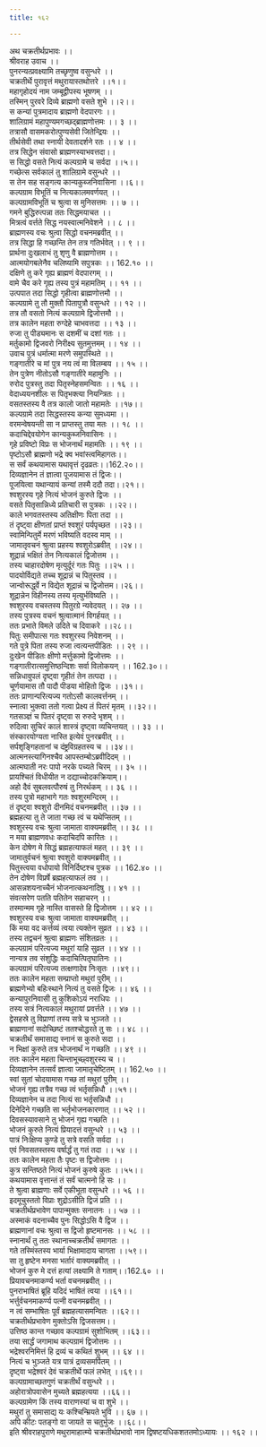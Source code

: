 ```yaml
---
title: १६२

---
```

अथ चक्रतीर्थप्रभावः ।।  
श्रीवराह उवाच ।।  
पुनरन्यत्प्रवक्ष्यामि तच्छृणुष्व वसुन्धरे ।।  
चक्रतीर्थे पुरावृत्तं मथुरायास्तथोत्तरे ।।१।।  
महागृहोदयं नाम जम्बूद्वीपस्य भूषणम् ।।  
तस्मिन् पुरवरे दिव्ये ब्राह्मणो वसते शुभे ।।२।।  
स कन्यां पुत्रमादाय ब्राह्मणो वेदपारगः ।।  
शालिग्रामं महापुण्यमगच्छद्ब्राह्मणोत्तमः ।। ३ ।।  
तत्रासौ वासमकरोत्पुण्यसेवी जितेन्द्रियः ।।  
तीर्थसेवी तथा स्नायी देवतादर्शने रतः ।। ४ ।।  
तत्र सिद्धेन संवासो ब्राह्मणस्याभवत्तदा।।  
स सिद्धो वसते नित्यं कल्पग्रामे च सर्वदा ।।५।।  
गच्छेत्स सर्वकालं तु शालिग्रामे वसुन्धरे ।।  
स तेन सह सङ्गत्य कान्यकुब्जनिवासिना ।।६।।  
कल्पग्राम विभूतिं च नित्यकालमवर्णयत् ।।  
कल्पग्रामविभूतिं च श्रुत्वा स मुनिसत्तमः ।। ७ ।।  
गमने बुद्धिरुत्पन्ना ततः सिद्धमयाचत ।।  
मित्रत्वं वर्त्तते सिद्ध नयस्वात्मनिवेशने ।। ८ ।।  
ब्राह्मणस्य वचः श्रुत्वा सिद्धो वचनमब्रवीत् ।।  
तत्र सिद्धा हि गच्छन्ति तेन तत्र गतिर्भवेत् ।। ९ ।।  
प्रार्थना दुःखलाभं तु शृणु वै ब्राह्मणोत्तम ।।  
आत्मयोगबलेनैव चलिष्यामि सपुत्रकः ।। 162.१० ।।  
दक्षिणे तु करे गृह्य ब्राह्मणं वेदपारगम् ।।  
वामे चैव करे गृह्य तस्य पुत्रं महामतिम् ।। ११ ।।  
उत्पपात तदा सिद्धो गृहीत्वा ब्राह्मणोत्तमौ ।।  
कल्पग्रामे तु तौ मुक्तौ पितापुत्रौ वसुन्धरे ।। १२ ।।  
तत्र तौ वसतो नित्यं कल्पग्रामे द्विजोत्तमौ ।।  
तत्र कालेन महता रुग्देहे चाभवत्तदा ।। १३ ।।  
रुजा तु पीड्यमानः स दशमीं च दशां गतः ।।  
मर्तुकामो द्विजवरो निरीक्ष्य सुतमुत्तमम् ।। १४ ।।  
उवाच पुत्रं धर्मात्मा मरणे समुपस्थिते ।।  
गङ्गातीरे च मां पुत्र नय त्वं मा विलम्बय ।। १५ ।।  
तेन पुत्रेण नीतोऽसौ गङ्गातीरे महामुनिः ।।  
रुरोद पुत्रस्तु तदा पितृस्नेहसमन्वितः ।। १६ ।।  
वेदाध्ययनशीलः स पितृभक्त्या नियन्त्रितः ।।  
वसतस्तस्य वै तत्र कालो जातो महामतेः ।।१७।।  
कल्पग्रामे तदा सिद्धस्तस्य कन्या सुमध्यमा ।।  
वरमन्वेषयन्ती सा न प्राप्तस्तु तया मतः ।। १८ ।।  
कदाचिद्देवयोगेन कान्यकुब्जनिवासिनः ।।  
गृहे प्रविष्टो विप्रः स भोजनार्थं महामतिः ।। १९ ।।  
पृष्टोऽसौ ब्राह्मणो भद्रे क्व भवांस्त्वमिहागतः।।  
स सर्वं कथयामास यथावृत्तं दृढव्रतः।।162.२०।।  
दिव्यज्ञानेन तं ज्ञात्वा पूजयामास तं द्विजः।।  
पूजयित्वा यथान्यायं कन्यां तस्मै ददौ तदा।।२१।।  
श्वशुरस्य गृहे नित्यं भोजनं कुरुते द्विजः ।।  
वसते पितृसान्निध्ये प्रतिचारी स पुत्रकः ।।२२।।  
काले भगवतस्तस्य अतिक्षीणः पिता तदा ।।  
तं दृष्ट्वा क्षीणतां प्राप्तं श्वशुरं पर्यपृच्छत ।।२३।।  
स्वामिन्पितुर्मे मरणं भविष्यति वदस्व माम् ।।  
जामातृवचनं श्रुत्वा प्रहस्य श्वशुरोऽब्रवीत् ।।२४।।  
शूद्रान्नं भक्षितं तेन नित्यकालं द्विजोत्तम ।।  
तस्य चाहारदोषेण मृत्युर्दूरं गतः पितुः ।।२५ ।।  
पादयोर्विद्यते तच्च शूद्रान्नं च पितुस्तव ।।  
जान्वोरूर्द्ध्वे न विद्येत शूद्रान्नं च द्विजोत्तम।।२६।।  
शूद्रान्नेन विहीनस्य तस्य मृत्युर्भविष्यति ।।  
श्वशुरस्य वचस्तस्य पितुरग्रे न्यवेदयत् ।। २७ ।।  
तस्य पुत्रस्य वचनं श्रुत्वात्मानं विगर्हयत् ।।  
ततः प्रभाते विमले उदिते च दिवाकरे ।।२८।।  
पितुः समीपात्स गतः श्वशुरस्य निवेशनम् ।।  
गते पुत्रे पिता तस्य रुजा त्वत्यन्तपीडितः ।। २९ ।।  
दुःखेन पीडितः क्षीणो मर्त्तुकामो द्विजोत्तमः ।।  
गङ्गातीरात्समुत्तिष्ठन्दिशः सर्वा विलोकयन् ।। 162.३०।।  
सन्निधावुपलं दृष्ट्वा गृहीतं तेन तत्पदा ।।  
चूर्णयामास तौ पादौ पीडया मोहितो द्विजः ।।३१।।  
ततः प्राणान्परित्यज्य गतोऽसौ कालवर्त्तनम् ।।  
स्नात्वा भुक्त्वा ततो गत्वा प्रेक्ष्य तं पितरं मृतम् ।।३२।।  
गतसञ्ज्ञं च पितरं दृष्ट्वा स रुरुदे भृशम् ।।  
रुदित्वा सुचिरं कालं शास्त्रं दृष्ट्वा व्यचिन्तयत् ।। ३३ ।।  
संस्कारयोग्यता नास्ति इत्येवं पुनरब्रवीत् ।।  
सर्पशृङ्गिहतानां च दंष्ट्रविग्रहतस्य च ।।३४।।  
आत्मनस्त्यागिनश्चैव आपस्तम्बोऽब्रवीदिदम् ।।  
आत्मघाती नरः पापो नरके पच्यते चिरम् ।। ३५ ।।  
प्रायश्चितं विधीयीत न दद्याच्चोदकक्रियाम्।।  
अहो दैवं सुबलवत्पौरुषं तु निरर्थकम् ।। ३६ ।।  
तस्य पुत्रो महाभागे गतः श्वशुरमन्दिरम् ।।  
तं दृष्ट्वा श्वशुरो दीनमिदं वचनमब्रवीत् ।।३७ ।।  
ब्रह्महत्या तु ते जाता गच्छ त्वं च यथेप्सितम् ।।  
श्वशुरस्य वचः श्रुत्वा जामाता वाक्यमब्रवीत् ।। ३८ ।।  
न मया ब्राह्मणवधः कदाचिदपि कारितः ।।  
केन दोषेण मे सिद्धं ब्रह्महत्याफलं महत् ।। ३९ ।।  
जामातुर्वचनं श्रुत्वा श्वशुरो वाक्यमब्रवीत् ।।  
पितुस्त्वया वधोपायो विनिर्दिष्टश्च पुत्रक ।। 162.४० ।।  
तेन दोषेण विप्रर्षे ब्रह्महत्याफलं तव ।।  
आसन्नशयनाच्चैनं भोजनात्कथनादिषु ।। ४१ ।।  
संवत्सरेण पतति पतितेन सहाचरन् ।।  
तस्मान्मम गृहे नास्ति वासस्ते हि द्विजोत्तम ।। ४२ ।।  
श्वशुरस्य वचः श्रुत्वा जामाता वाक्यमब्रवीत् ।।  
किं मया वद कर्त्तव्यं त्वया त्यक्तेन सुव्रत ।। ४३ ।।  
तस्य तद्वचनं श्रुत्वा ब्राह्मणः संशितव्रतः ।।  
कल्पग्रामं परित्यज्य मथुरां याहि सुव्रत ।। ४४ ।।  
नान्यत्र तव संशुद्धिः कदाचित्पितृघातिनः ।।  
कल्पग्रामं परित्यज्य तत्क्षणादेव निःसृतः ।।४९।।  
ततः कालेन महता सम्प्राप्तो मथुरां पुरीम् ।।  
ब्राह्मणेभ्यो बहिःस्थाने नित्यं तु वसते द्विजः ।। ४६ ।।  
कन्यापुरनिवासी तु कुशिकोऽयं नराधिपः ।।  
तस्य सत्रं नित्यकालं मथुरायां प्रवर्त्तते ।। ४७ ।।  
द्वेसहस्रे तु विप्राणां तस्य सत्रे च भुञ्जते ।।  
ब्राह्मणानां सदोच्छिष्टं ततश्चोद्धरते तु सः ।। ४८ ।।  
चक्रतीर्थं समासाद्य स्नानं स कुरुते सदा ।।  
न भिक्षां कुरुते तत्र भोजनार्थं न गच्छति ।। ४९ ।।  
ततः कालेन महता चिन्ताभूच्छ्वशुरस्य च ।।  
दिव्यज्ञानेन तत्सर्वं ज्ञात्वा जामातृचेष्टितम् ।। 162.५० ।।  
स्वां सुतां चोदयामास गच्छ तां मथुरां पुरीम् ।।  
भोजनं गृह्य तत्रैव गच्छ त्वं भर्तृसन्निधौ ।।५१।।  
दिव्यज्ञानेन च तदा नित्यं सा भर्तृसन्निधौ ।।  
दिनेदिने गच्छति सा भर्तृभोजनकारणात् ।। ५२ ।।  
दिवसस्यावसाने तु भोजनं गृह्य गच्छति ।।  
भोजनं कुरुते नित्यं प्रियादत्तं वसुन्धरे ।। ५३ ।।  
पात्रं निःक्षिप्य कुण्डे तु सत्रे वसति सर्वदा ।।  
एवं निवसतस्तस्य वर्षार्द्धं तु गतं तदा ।। ५४ ।।  
ततः कालेन महता तैः पृष्टः स द्विजोत्तमः ।।  
कुत्र सन्तिष्ठते नित्यं भोजनं कुरुषे कुतः ।।५५।।  
कथयामास वृत्तान्तं तं सर्वं चात्मनो हि सः ।।  
ते श्रुत्वा ब्राह्मणाः सर्वे एकीभूता वसुन्धरे ।। ५६ ।।  
इदमूचुस्ततो विप्राः शुद्रोऽसीति द्विजं प्रति ।।  
चक्रतीर्थप्रभावेण पापान्मुक्तः सनातनः ।। ५७ ।।  
अस्माकं वदनाच्चैव पुनः सिद्धोऽसि वै द्विज ।।  
ब्राह्मणानां वचः श्रुत्वा स द्विजो हृष्टमानसः ।। ५८ ।।  
स्नानार्थं तु ततः स्थानाच्चक्रतीर्थं समागतः ।।  
गते तस्मिंस्तस्य भार्या भिक्षामादाय चागता ।।५९।।  
सा तु हृष्टेन मनसा भर्तारं वाक्यमब्रवीत् ।।  
भोजनं कुरु मे दत्तं हत्यां लक्ष्यामि ते गताम्।।162.६० ।।  
प्रियावचनमाकर्ण्य भर्ता वचनमब्रवीत् ।।  
पुनराभाषितं ब्रूहि यदिदं भाषितं त्वया ।।६१।।  
भर्त्तुर्वचनमाकर्ण्य पत्नी वचनमब्रवीत् ।।  
न त्वं सम्भाषितः पूर्वं ब्रह्महत्यासमन्वितः ।।६२।।  
चक्रतीर्थप्रभावेण मुक्तोऽसि द्विजसत्तम।।  
उत्तिष्ठ कान्त गच्छाव कल्पग्रामं सुशोभितम् ।।६३।।  
तया सार्द्धं जगामाथ कल्पग्रामं द्विजोत्तमः ।।  
भद्रेश्वरनिमित्तं हि द्रव्यं च कथितं शुभम् ।। ६४ ।।  
नित्यं च भुञ्जते यत्र पात्रं द्रव्यसमर्पितम् ।।  
दृष्ट्वा भद्रेश्वरं देवं चक्रतीर्थे फलं लभेत् ।।६९।।  
कल्पग्रामाच्छतगुणं चक्रतीर्थं वसुन्धरे ।।  
अहोरात्रोपवासेन मुच्यते ब्रह्महत्यया ।।६६।।  
कल्पग्रामेण किं तस्य वाराणस्यां च वा शुभे ।।  
मथुरां तु समासाद्य यः कश्चिन्म्रियते भुवि ।। ६७ ।।  
अपि कीटः पतङ्गो वा जायते स चतुर्भुजः ।।६८।।  
इति श्रीवराहपुराणे मथुरामाहात्म्ये चक्रतीर्थप्रभावो नाम द्विषष्टयधिकशततमोऽध्यायः ।। १६२ ।।